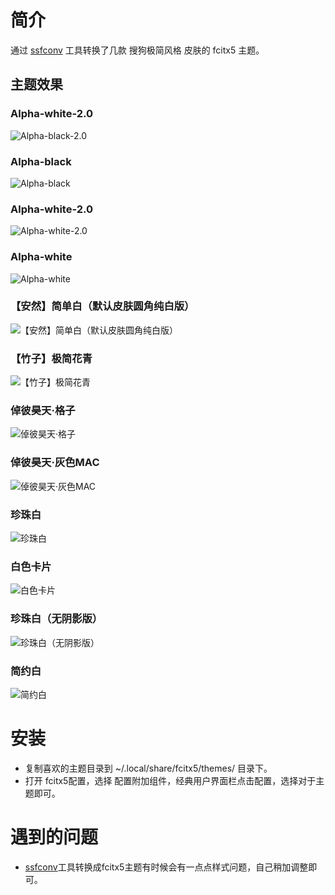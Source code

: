 # 简介
通过 [ssfconv](https://github.com/fkxxyz/ssfconv) 工具转换了几款 搜狗极简风格 皮肤的 fcitx5 主题。

## 主题效果

### Alpha-white-2.0

![Alpha-black-2.0](https://github.com/sxqsfun/fcitx5-sogou-themes/blob/master/Alpha-black-2.0/h.png)

### Alpha-black

![Alpha-black](https://github.com/sxqsfun/fcitx5-sogou-themes/blob/master/Alpha-black/h.png)

### Alpha-white-2.0

![Alpha-white-2.0](https://github.com/sxqsfun/fcitx5-sogou-themes/blob/master/Alpha-white-2.0/h.png)

### Alpha-white

![Alpha-white](https://github.com/sxqsfun/fcitx5-sogou-themes/blob/master/Alpha-white/h.png)

### 【安然】简单白（默认皮肤圆角纯白版）

![【安然】简单白（默认皮肤圆角纯白版）](https://github.com/sxqsfun/fcitx5-sogou-themes/blob/master/【安然】简单白（默认皮肤圆角纯白版）/h.png)

### 【竹子】极简花青

![【竹子】极简花青](https://github.com/sxqsfun/fcitx5-sogou-themes/blob/master/【竹子】极简花青/h.png)

### 倬彼昊天·格子

![倬彼昊天·格子](https://github.com/sxqsfun/fcitx5-sogou-themes/blob/master/倬彼昊天·格子/h.png)

### 倬彼昊天·灰色MAC

![倬彼昊天·灰色MAC](https://github.com/sxqsfun/fcitx5-sogou-themes/blob/master/倬彼昊天·灰色MAC/h.png)

### 珍珠白

![珍珠白](https://github.com/sxqsfun/fcitx5-sogou-themes/blob/master/珍珠白/h.png)


### 白色卡片

![白色卡片](https://github.com/sxqsfun/fcitx5-sogou-themes/blob/master/白色卡片/h.png)

### 珍珠白（无阴影版）

![珍珠白（无阴影版）](https://github.com/sxqsfun/fcitx5-sogou-themes/blob/master/珍珠白（无阴影版）/h.png)

### 简约白<br>

![简约白](https://github.com/sxqsfun/fcitx5-sogou-themes/blob/master/简约白/h.png)


# 安装
- 复制喜欢的主题目录到 ~/.local/share/fcitx5/themes/ 目录下。
- 打开 fcitx5配置，选择 配置附加组件，经典用户界面栏点击配置，选择对于主题即可。

# 遇到的问题
- [ssfconv](https://github.com/fkxxyz/ssfconv)工具转换成fcitx5主题有时候会有一点点样式问题，自己稍加调整即可。
